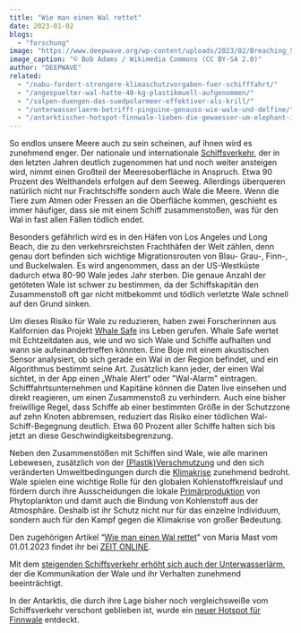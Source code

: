 ```yaml
---
title: "Wie man einen Wal rettet"
date: 2023-01-02
blogs: 
  - "forschung"
image: "https://www.deepwave.org/wp-content/uploads/2023/02/Breaching_Southern_Right_whale_with_tanker_11341899566.jpg"
image_caption: "© Bob Adams / Wikimedia Commons (CC BY-SA 2.0)"
author: "DEEPWAVE"
related: 
  - "/nabu-fordert-strengere-klimaschutzvorgaben-fuer-schifffahrt/"
  - "/angespuelter-wal-hatte-40-kg-plastikmuell-aufgenommen/"
  - "/salpen-duengen-das-suedpolarmeer-effektiver-als-krill/"
  - "/unterwasserlaerm-betrifft-pinguine-genauso-wie-wale-und-delfine/"
  - "/antarktischer-hotspot-finnwale-lieben-die-gewaesser-um-elephant-island/"
---
```


So endlos unsere Meere auch zu sein scheinen, auf ihnen wird es zunehmend enger. Der nationale und internationale [Schiffsverkehr](https://www.deepwave.org/nabu-fordert-strengere-klimaschutzvorgaben-fuer-schifffahrt/), der in den letzten Jahren deutlich zugenommen hat und noch weiter ansteigen wird, nimmt einen Großteil der Meeresoberfläche in Anspruch. Etwa 90 Prozent des Welthandels erfolgen auf dem Seeweg. Allerdings überqueren natürlich nicht nur Frachtschiffe sondern auch Wale die Meere. Wenn die Tiere zum Atmen oder Fressen an die Oberfläche kommen, geschieht es immer häufiger, dass sie mit einem Schiff zusammenstoßen, was für den Wal in fast allen Fällen tödlich endet.

Besonders gefährlich wird es in den Häfen von Los Angeles und Long Beach, die zu den verkehrsreichsten Frachthäfen der Welt zählen, denn genau dort befinden sich wichtige Migrationsrouten von Blau- Grau-, Finn-, und Buckelwalen. Es wird angenommen, dass an der US-Westküste dadurch etwa 80-90 Wale jedes Jahr sterben. Die genaue Anzahl der getöteten Wale ist schwer zu bestimmen, da der Schiffskapitän den Zusammenstoß oft gar nicht mitbekommt und tödlich verletzte Wale schnell auf den Grund sinken.

Um dieses Risiko für Wale zu reduzieren, haben zwei Forscherinnen aus Kalifornien das Projekt [Whale Safe](https://whalesafe.com/) ins Leben gerufen. Whale Safe wertet mit Echtzeitdaten aus, wie und wo sich Wale und Schiffe aufhalten und wann sie aufeinandertreffen könnten. Eine Boje mit einem akustischen Sensor analysiert, ob sich gerade ein Wal in der Region befindet, und ein Algorithmus bestimmt seine Art. Zusätzlich kann jeder, der einen Wal sichtet, in der App einen „Whale Alert“ oder "Wal-Alarm" eintragen. Schifffahrtsunternehmen und Kapitäne können die Daten live einsehen und direkt reagieren, um einen Zusammenstoß zu verhindern. Auch eine bisher freiwillige Regel, dass Schiffe ab einer bestimmten Größe in der Schutzzone auf zehn Knoten abbremsen, reduziert das Risiko einer tödlichen Wal-Schiff-Begegnung deutlich. Etwa 60 Prozent aller Schiffe halten sich bis jetzt an diese Geschwindigkeitsbegrenzung.

Neben den Zusammenstößen mit Schiffen sind Wale, wie alle marinen Lebewesen, zusätzlich von der [(Plastik)Verschmutzung](https://www.deepwave.org/angespuelter-wal-hatte-40-kg-plastikmuell-aufgenommen/) und den sich veränderten Umweltbedingungen durch die [Klimakrise](https://www.deepwave.org/die-ozeane/klimawandel/) zunehmend bedroht. Wale spielen eine wichtige Rolle für den globalen Kohlenstoffkreislauf und fördern durch ihre Ausscheidungen die lokale [Primärproduktion](https://www.deepwave.org/salpen-duengen-das-suedpolarmeer-effektiver-als-krill/) von Phytoplankton und damit auch die Bindung von Kohlenstoff aus der Atmosphäre. Deshalb ist ihr Schutz nicht nur für das einzelne Individuum, sondern auch für den Kampf gegen die Klimakrise von großer Bedeutung.

Den zugehörigen Artikel “[Wie man einen Wal rettet](https://www.zeit.de/wissen/2022-12/walschutz-rettung-schiffsverkehr-kollision-ozeane)” von Maria Mast vom 01.01.2023 findet ihr bei [ZEIT ONLINE](https://www.zeit.de/index).

Mit dem [steigenden Schiffsverkehr erhöht sich auch der Unterwasserlärm](https://www.deepwave.org/unterwasserlaerm-betrifft-pinguine-genauso-wie-wale-und-delfine/), der die Kommunikation der Wale und ihr Verhalten zunehmend beeinträchtigt.

In der Antarktis, die durch ihre Lage bisher noch vergleichsweiße vom Schiffsverkehr verschont geblieben ist, wurde ein [neuer Hotspot für Finnwale](https://www.deepwave.org/antarktischer-hotspot-finnwale-lieben-die-gewaesser-um-elephant-island/) entdeckt.
